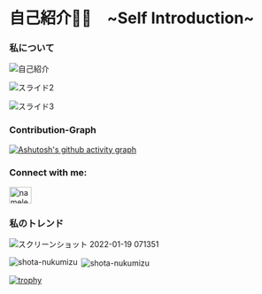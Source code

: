 <h1>自己紹介🧑‍💻　~Self Introduction~</h1>

<h3>私について</h3>

![自己紹介](https://user-images.githubusercontent.com/82911032/150275076-2c86cb86-ee9b-43ee-8284-af35631936ec.png)


![スライド2](https://user-images.githubusercontent.com/82911032/150274695-d4a75f86-f0e5-4efe-8513-34ba7ab2eef7.PNG)


![スライド3](https://user-images.githubusercontent.com/82911032/150274718-164a1bc5-f652-438e-a442-8f3c3b59e86b.PNG)



<h3 align="left">Contribution-Graph</h3>

[![Ashutosh's github activity graph](https://activity-graph.herokuapp.com/graph?username=shota-nukumizu&bg_color=f8f9fc&color=0a0a0a&line=585cb6&point=03d3d&area=true&hide_border=true)](https://github.com/ashutosh00710/github-readme-activity-graph)

<h3 align="left">Connect with me:</h3>
<p align="left">
<a href="https://twitter.com/nameless_sn" target="blank"><img align="center" src="https://raw.githubusercontent.com/rahuldkjain/github-profile-readme-generator/master/src/images/icons/Social/twitter.svg" alt="nameless_sn" height="30" width="40" /></a>
</p>

<h3 align="left">私のトレンド</h3>

![スクリーンショット 2022-01-19 071351](https://user-images.githubusercontent.com/82911032/150027201-19e8ee16-a607-4d39-af0a-611d4eef6c52.png)


<p><img align="left" src="https://github-readme-stats.vercel.app/api/top-langs?username=shota-nukumizu&show_icons=true&locale=en&layout=compact" alt="shota-nukumizu" /></p>

<p>&nbsp;<img align="center" src="https://github-readme-stats.vercel.app/api?username=shota-nukumizu&show_icons=true&locale=en" alt="shota-nukumizu" /></p>

[![trophy](https://github-profile-trophy.vercel.app/?username=shota-nukumizu)](https://github.com/ryo-ma/github-profile-trophy)
